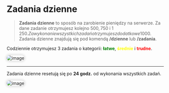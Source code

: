 <style>
img:not(.medium-zoom-image--opened):not(.navbar-link-icon) {
    max-width: 550px; /* Maksymalna szerokość */
    max-height: 500px; /* Maksymalna wysokość */
    width: auto; /* Automatyczna szerokość */
    height: auto; /* Automatyczna wysokość */
    object-fit: contain; /* Dopasowanie bez przycinania */
    margin: 0 8px 4px 0;
    box-shadow: 0 0 6px 4px rgba(0, 0, 0, .1);
    border-radius: 10px;
}
</style>

# Zadania dzienne

> **Zadania dzienne** to sposób na zarobienie pieniędzy na serwerze. Za dane zadanie otrzymujesz kolejno 500$, 750$ i 1 250$. Za wykonanie wszystkich zadań otrzymujesz dodatkowe 1 000$. Zadania dzienne znajdują się pod komendą **/dzienne** lub **/zadania**.

Codziennie otrzymujesz 3 zadania o kategorii: <span style="color: green;">**łatwe**</span>, <span style="color: yellow;">**średnie**</span> i <span style="color: red;">**trudne**</span>. 

![image](/pages/images/dailyquests/dailyquests-1.webp)

<hr>

Zadania dzienne resetują się po **24 godz.** od wykonania wszystkich zadań.

![image](/pages/images/dailyquests/dailyquests-3.webp)